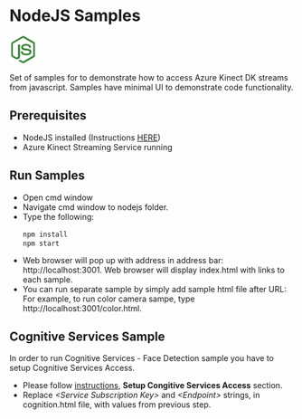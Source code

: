 # NodeJS Samples
![NodeJS](../images/logo_nodejs.png)

Set of samples for to demonstrate how to access Azure Kinect DK streams from javascript. Samples have minimal UI to demonstrate code functionality.

## Prerequisites
- NodeJS installed (Instructions [HERE](https://nodejs.org/en/))
- Azure Kinect Streaming Service running

## Run Samples
- Open cmd window
- Navigate cmd window to nodejs folder.
- Type the following:
  ```
  npm install
  npm start
  ```
- Web browser will pop up with address in address bar: http://localhost:3001. Web browser will display index.html with links to each sample.
- You can run separate sample by simply add sample html file after URL: For example, to run color camera sampe, type http://localhost:3001/color.html.

## Cognitive Services Sample
In order to run Cognitive Services - Face Detection sample you have to setup Cognitive Services Access. 

- Please follow [instructions](../README.md), **Setup Congitive Services Access** section.
- Replace *\<Service Subscription Key\>* and *\<Endpoint\>* strings, in cognition.html file, with values from previous step.


